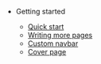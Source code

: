 - Getting started

  - [Quick start](/)
  - [Writing more pages](more-pages.md)
  - [Custom navbar](custom-navbar.md)
  - [Cover page](cover.md)